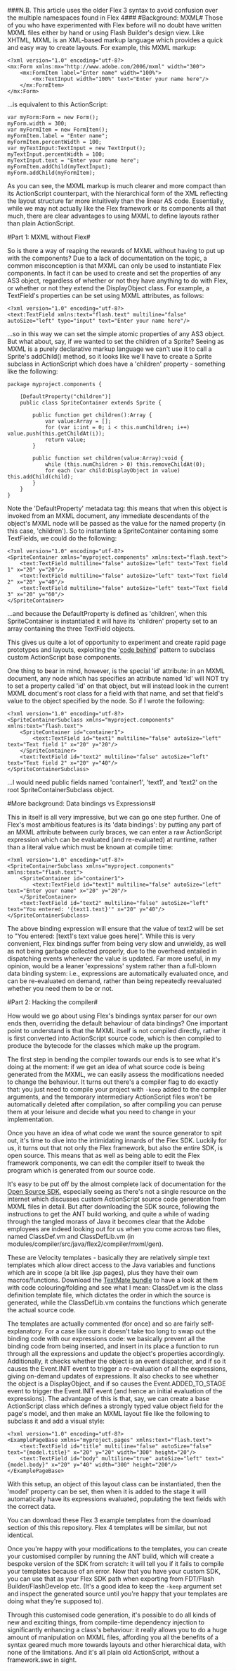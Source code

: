 ###N.B. This article uses the older Flex 3 syntax to avoid confusion over the multiple namespaces found in Flex 4###
#Background: MXML#
Those of you who have experimented with Flex before will no doubt have written MXML files either by hand or using Flash Builder's design view. Like XHTML, MXML is an XML-based markup language which provides a quick and easy way to create layouts. For example, this MXML markup:

	<?xml version="1.0" encoding="utf-8?>
	<mx:Form xmlns:mx="http://www.adobe.com/2006/mxml" width="300">
		<mx:FormItem label="Enter name" width="100%">
			<mx:TextInput width="100%" text="Enter your name here"/>
		</mx:FormItem>
	</mx:Form>

...is equivalent to this ActionScript:

	var myForm:Form = new Form();
	myForm.width = 300;
	var myFormItem = new FormItem();
	myFormItem.label = "Enter name";
	myFormItem.percentWidth = 100;
	var myTextInput:TextInput = new TextInput();
	myTextInput.percentWidth = 100;
	myTextInput.text = "Enter your name here";
	myFormItem.addChild(myTextInput);
	myForm.addChild(myFormItem);

As you can see, the MXML markup is much clearer and more compact than its ActionScript counterpart, with the hierarchical form of the XML reflecting the layout structure far more intuitively than the linear AS code. Essentially, while we may not actually like the Flex framework or its components all that much, there are clear advantages to using MXML to define layouts rather than plain ActionScript.

#Part 1: MXML without Flex#

So is there a way of reaping the rewards of MXML without having to put up with the components? Due to a lack of documentation on the topic, a common misconception is that MXML can only be used to instantiate Flex components. In fact it can be used to create and set the properties of any AS3 object, regardless of whether or not they have anything to do with Flex, or whether or not they extend the DisplayObject class. For example, a TextField's properties can be set using MXML attributes, as follows:

	<?xml version="1.0" encoding="utf-8?>
	<text:TextField xmlns:text="flash.text" multiline="false" autoSize="left" type="input" text="Enter your name here"/>

...so in this way we can set the simple atomic properties of any AS3 object. But what about, say, if we wanted to set the children of a Sprite? Seeing as MXML is a purely declarative markup language we can't use it to call a Sprite's addChild() method, so it looks like we'll have to create a Sprite subclass in ActionScript which does have a 'children' property - something like the following:

	package myproject.components {

		[DefaultProperty("children")]
		public class SpriteContainer extends Sprite {

			public function get children():Array {
				var value:Array = [];
				for (var i:int = 0; i < this.numChildren; i++) value.push(this.getChildAt(i));
				return value;
			}

			public function set children(value:Array):void {
				while (this.numChildren > 0) this.removeChildAt(0);
				for each (var child:DisplayObject in value) this.addChild(child);
			}
		}
	}

Note the 'DefaultProperty' metadata tag: this means that when this object is invoked from an MXML document, any immediate descendants of the object's MXML node will be passed as the value for the named property (in this case, 'children'). So to instantiate a SpriteContainer containing some TextFields, we could do the following:

	<?xml version="1.0" encoding="utf-8?>
	<SpriteContainer xmlns="myproject.components" xmlns:text="flash.text">
		<text:TextField multiline="false" autoSize="left" text="Text field 1" x="20" y="20"/>
		<text:TextField multiline="false" autoSize="left" text="Text field 2" x="20" y="40"/>
		<text:TextField multiline="false" autoSize="left" text="Text field 3" x="20" y="60"/>
	</SpriteContainer>

...and because the DefaultProperty is defined as 'children', when this SpriteContainer is instantiated it will have its 'children' property set to an array containing the three TextField objects.

This gives us quite a lot of opportunity to experiment and create rapid page prototypes and layouts, exploiting the '<a href="http://learn.adobe.com/wiki/display/Flex/Code+Behind">code behind</a>' pattern to subclass custom ActionScript base components.

One thing to bear in mind, however, is the special 'id' attribute: in an MXML document, any node which has specifies an attribute named 'id' will NOT try to set a property called 'id' on that object, but will instead look in the current MXML document's root class for a field with that name, and set that field's value to the object specified by the node. So if I wrote the following:

	<?xml version="1.0" encoding="utf-8?>
	<SpriteContainerSubclass xmlns="myproject.components" xmlns:text="flash.text">
		<SpriteContainer id="container1">
			<text:TextField id="text1" multiline="false" autoSize="left" text="Text field 1" x="20" y="20"/>
		</SpriteContainer>
		<text:TextField id="text2" multiline="false" autoSize="left" text="Text field 2" x="20" y="40"/>
	</SpriteContainerSubclass>

...I would need public fields named 'container1', 'text1', and 'text2' on the root SpriteContainerSubclass object.

#More background: Data bindings vs Expressions#

This in itself is all very impressive, but we can go one step further. One of Flex's most ambitious features is its 'data bindings': by putting any part of an MXML attribute between curly braces, we can enter a raw ActionScript expression which can be evaluated (and re-evaluated) at runtime, rather than a literal value which must be known at compile time:

	<?xml version="1.0" encoding="utf-8?>
	<SpriteContainerSubclass xmlns="myproject.components" xmlns:text="flash.text">
		<SpriteContainer id="container1">
			<text:TextField id="text1" multiline="false" autoSize="left" text="Enter your name" x="20" y="20"/>
		</SpriteContainer>
		<text:TextField id="text2" multiline="false" autoSize="left" text="You entered: '{text1.text}'" x="20" y="40"/>
	</SpriteContainerSubclass>

The above binding expression will ensure that the value of text2 will be set to "You entered: [text1's text value goes here]". While this is very convenient, Flex bindings suffer from being very slow and unwieldy, as well as not being garbage collected properly, due to the overhead entailed in dispatching events whenever the value is updated. Far more useful, in my opinion, would be a leaner 'expressions' system rather than a full-blown data binding system: i.e., expressions are automatically evaluated once, and can be re-evaluated on demand, rather than being repeatedly reevaluated whether you need them to be or not.

#Part 2: Hacking the compiler#

How would we go about using Flex's bindings syntax parser for our own ends then, overriding the default behaviour of data bindings? One important point to understand is that the MXML itself is not compiled directly, rather it is first converted into ActionScript source code, which is then compiled to produce the bytecode for the classes which make up the program.

The first step in bending the compiler towards our ends is to see what it's doing at the moment: if we get an idea of what source code is being generated from the MXML, we can easily assess the modifications needed to change the behaviour. It turns out there's a compiler flag to do exactly that: you just need to compile your project with `-keep` added to the compiler arguments, and the temporary intermediary ActionScript files won't be automatically deleted after compilation, so after compiling you can peruse them at your leisure and decide what you need to change in your implementation.

Once you have an idea of what code we want the source generator to spit out, it's time to dive into the intimidating innards of the Flex SDK. Luckily for us, it turns out that not only the Flex framework, but also the entire SDK, is open source. This means that as well as being able to edit the Flex framework components, we can edit the compiler itself to tweak the program which is generated from our source code.

It's easy to be put off by the almost complete lack of documentation for the <a href="http://opensource.adobe.com/wiki/display/flexsdk/Get+Source+Code">Open Source SDK</a>, especially seeing as there's not a single resource on the internet which discusses custom ActionScript source code generation from MXML files in detail. But after downloading the SDK source, following the instructions to get the ANT build working, and quite a while of wading through the tangled morass of Java it becomes clear that the Adobe employees are indeed looking out for us when you come across two files, named ClassDef.vm and ClassDefLib.vm (in modules/compiler/src/java/flex2/compiler/mxml/gen).

These are Velocity templates - basically they are relatively simple text templates which allow direct access to the Java variables and functions which are in scope (a bit like .jsp pages), plus they have their own macros/functions. Download the <a href="https://github.com/subtleGradient/Java-Velocity.tmbundle">TextMate bundle</a> to have a look at them with code colouring/folding and see what I mean: ClassDef.vm is the class definition template file, which dictates the order in which the source is generated, while the ClassDefLib.vm contains the functions which generate the actual source code.

The templates are actually commented (for once) and so are fairly self-explanatory. For a case like ours it doesn't take too long to swap out the binding code with our expressions code: we basically prevent all the binding code from being inserted, and insert in its place a function to run through all the expressions and update the object's properties accordingly. Additionally, it checks whether the object is an event dispatcher, and if so it causes the Event.INIT event to trigger a re-evaluation of all the expressions, giving on-demand updates of expressions. It also checks to see whether the object is a DisplayObject, and if so causes the Event.ADDED_TO_STAGE event to trigger the Event.INIT event (and hence an initial evaluation of the expressions). The advantage of this is that, say, we can create a base ActionScript class which defines a strongly typed value object field for the page's model, and then make an MXML layout file like the following to subclass it and add a visual style:

	<?xml version="1.0" encoding="utf-8?>
	<ExamplePageBase xmlns="myproject.pages" xmlns:text="flash.text">
		<text:TextField id="title" multiline="false" autoSize="false" text="{model.title}" x="20" y="20" width="300" height="20"/>
		<text:TextField id="body" multiline="true" autoSize="left" text="{model.body}" x="20" y="40" width="300" height="200"/>
	</ExamplePageBase>

With this setup, an object of this layout class can be instantiated, then the 'model' property can be set, then when it is added to the stage it will automatically have its expressions evaluated, populating the text fields with the correct data.

You can download these Flex 3 example templates from the download section of this this repository. Flex 4 templates will be similar, but not identical.

Once you're happy with your modifications to the templates, you can create your customised compiler by running the ANT build, which will create a bespoke version of the SDK from scratch: it will tell you if it fails to compile your templates because of an error. Now that you have your custom SDK, you can use that as your Flex SDK path when exporting from FDT/Flash Builder/FlashDevelop etc. (It's a good idea to keep the `-keep` argument set and inspect the generated source until you're happy that your templates are doing what they're supposed to).

Through this customised code generation, it's possible to do all kinds of new and exciting things, from compile-time dependency injection to significantly enhancing a class's behaviour: it really allows you to do a huge amount of manipulation on MXML files, affording you all the benefits of a syntax geared much more towards layouts and other hierarchical data, with none of the limitations. And it's all plain old ActionScript, without a framework.swc in sight.